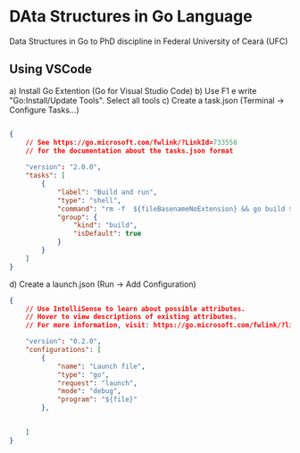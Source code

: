# DAta Structures in Go Language
Data Structures in Go to PhD discipline in Federal University of Ceará (UFC)

## Using VSCode

a) Install Go Extention (Go for Visual Studio Code)
b)  Use F1 e write "Go:Install/Update Tools". Select all tools
c) Create a task.json (Terminal -> Configure Tasks...)
``` json

{
    // See https://go.microsoft.com/fwlink/?LinkId=733558
    // for the documentation about the tasks.json format
    
    "version": "2.0.0",
    "tasks": [
        {
            "label": "Build and run",
            "type": "shell",
            "command": "rm -f  ${fileBasenameNoExtension} && go build ${fileBasenameNoExtension}.go && ./${fileBasenameNoExtension}",
            "group": {
                "kind": "build",
                "isDefault": true
            }
        }
    ]
}
```
d) Create a launch.json (Run -> Add Configuration)
``` json
{
    // Use IntelliSense to learn about possible attributes.
    // Hover to view descriptions of existing attributes.
    // For more information, visit: https://go.microsoft.com/fwlink/?linkid=830387

    "version": "0.2.0",
    "configurations": [
        {
            "name": "Launch file",
            "type": "go",
            "request": "launch",
            "mode": "debug",
            "program": "${file}"
        },
        

    ]
}
```

